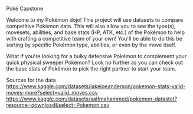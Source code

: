 Poké Capstone

Welcome to my Pokémon dojo! This project will use datasets to compare competitive Pokémon data. This will also allow you to see the type(s), movesets, abilities, and base stats (HP, ATK, etc.) of the Pokémon to help with crafting a competitive team of your own! You'll be able to do this be sorting by specific Pokémon type, abilities, or even by the move itself. 

What if you're looking for a bulky defensive Pokémon to complement your quick physical sweeper Pokémon? Look no further as you can check out the base stats of Pokémon to pick the right partner to start your team.


Sources for the data
https://www.kaggle.com/datasets/jakejoeanderson/pokemon-stats-valid-moves-more?select=valid_moves.csv
https://www.kaggle.com/datasets/saifmahammed/pokemon-datastet?resource=download&select=Pokemon.csv


